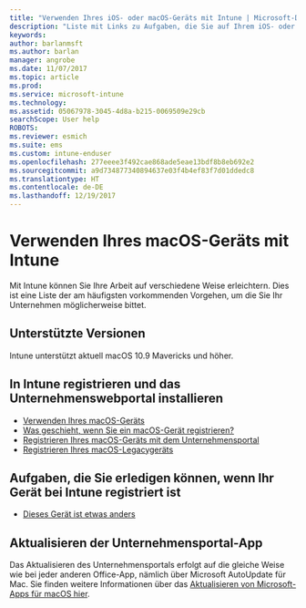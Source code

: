 ```yaml
---
title: "Verwenden Ihres iOS- oder macOS-Geräts mit Intune | Microsoft-Dokumentation"
description: "Liste mit Links zu Aufgaben, die Sie auf Ihrem iOS- oder macOS-Mobilgerät ausführen können, wenn das Gerät bei Intune registriert ist"
keywords: 
author: barlanmsft
ms.author: barlan
manager: angrobe
ms.date: 11/07/2017
ms.topic: article
ms.prod: 
ms.service: microsoft-intune
ms.technology: 
ms.assetid: 05067978-3045-4d8a-b215-0069509e29cb
searchScope: User help
ROBOTS: 
ms.reviewer: esmich
ms.suite: ems
ms.custom: intune-enduser
ms.openlocfilehash: 277eeee3f492cae868ade5eae13bdf8b8eb692e2
ms.sourcegitcommit: a9d734877340894637e03f4b4ef83f7d01ddedc8
ms.translationtype: HT
ms.contentlocale: de-DE
ms.lasthandoff: 12/19/2017
---
```

# <a name="using-your-macos-device-with-intune"></a>Verwenden Ihres macOS-Geräts mit Intune

Mit Intune können Sie Ihre Arbeit auf verschiedene Weise erleichtern. Dies ist eine Liste der am häufigsten vorkommenden Vorgehen, um die Sie Ihr Unternehmen möglicherweise bittet.

## <a name="supported-versions"></a>Unterstützte Versionen

Intune unterstützt aktuell macOS 10.9 Mavericks und höher.

## <a name="enrolling-into-intune-and-installing-the-company-portal"></a>In Intune registrieren und das Unternehmenswebportal installieren

- [Verwenden Ihres macOS-Geräts](using-your-macos-device-with-intune.md)
- [Was geschieht, wenn Sie ein macOS-Gerät registrieren?](what-happens-if-you-install-the-company-portal-app-and-enroll-your-device-in-intune-macos.md)
- [Registrieren Ihres macOS-Geräts mit dem Unternehmensportal](enroll-your-device-in-intune-macos-cp.md)
- [Registrieren Ihres macOS-Legacygeräts](enroll-your-device-in-intune-macos-legacy.md)


## <a name="things-you-can-do-when-your-device-is-enrolled-in-intune"></a>Aufgaben, die Sie erledigen können, wenn Ihr Gerät bei Intune registriert ist

- [Dieses Gerät ist etwas anders](device-little-different-jamf.md)

## <a name="updating-the-company-portal-app"></a>Aktualisieren der Unternehmensportal-App

Das Aktualisieren des Unternehmensportals erfolgt auf die gleiche Weise wie bei jeder anderen Office-App, nämlich über Microsoft AutoUpdate für Mac. Sie finden weitere Informationen über das [Aktualisieren von Microsoft-Apps für macOS hier](https://support.office.com/article/Check-for-Office-for-Mac-updates-automatically-bfd1e497-c24d-4754-92ab-910a4074d7c1).
